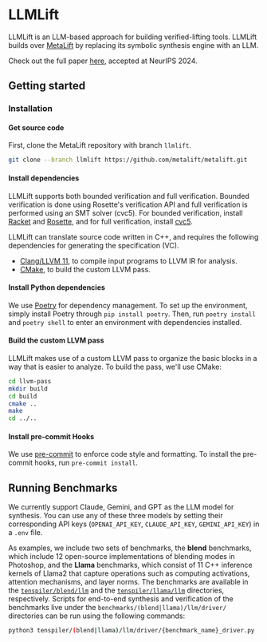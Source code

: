 # LLMLift
LLMLift is an LLM-based approach for building verified-lifting tools. LLMLift builds over [MetaLift](https://metalift.pages.dev/) by replacing its symbolic synthesis engine with an LLM.

Check out the full paper [here](https://openreview.net/forum?id=spwE9sLrfg), accepted at NeurIPS 2024.

## Getting started

### Installation

#### Get source code
First, clone the MetaLift repository with branch `llmlift`.
```bash
git clone --branch llmlift https://github.com/metalift/metalift.git
```

#### Install dependencies
LLMLift supports both bounded verification and full verification. Bounded verification is done using Rosette's verification API and full verification is performed using an SMT solver (cvc5).
For bounded verification, install [Racket](https://racket-lang.org) and [Rosette](https://github.com/emina/rosette), and for full verification, install [cvc5](https://cvc5.github.io/).

LLMLift can translate source code written in C++, and requires the following dependencies for generating the specification (VC).
  - [Clang/LLVM 11](https://llvm.org), to compile input programs to LLVM IR for analysis.
  - [CMake](https://cmake.org/), to build the custom LLVM pass.

#### Install Python dependencies
We use [Poetry](https://python-poetry.org/) for dependency management. To set up the environment, simply install Poetry through `pip install poetry`. Then, run `poetry install` and `poetry shell` to enter an environment with dependencies installed.

#### Build the custom LLVM pass
LLMLift makes use of a custom LLVM pass to organize the basic blocks in a way that is easier to analyze. To build the pass, we'll use CMake:

```bash
cd llvm-pass
mkdir build
cd build
cmake ..
make
cd ../..
```

#### Install pre-commit Hooks
We use [pre-commit](https://pre-commit.com/) to enforce code style and formatting. To install the pre-commit hooks, run `pre-commit install`.

## Running Benchmarks
We currently support Claude, Gemini, and GPT as the LLM model for synthesis. You can use any of these three models by setting their corresponding API keys (`OPENAI_API_KEY`, `CLAUDE_API_KEY`, `GEMINI_API_KEY`) in a `.env` file.

As examples, we include two sets of benchmarks, the **blend** benchmarks, which include 12 open-source implementations of blending modes in Photoshop, and the **Llama** benchmarks, which consist of 11 C++ inference kernels of Llama2 that capture operations such as computing activations, attention mechanisms, and layer norms. The benchmarks are available in the [`tenspiler/blend/llm`](./tenspiler/blend/llm) and the [`tenspiler/llama/llm`](./tenspiler/llama/llm) directories, respectively. Scripts for end-to-end synthesis and verification of the benchmarks live under the `benchmarks/(blend|llama)/llm/driver/` directories can be run using the following commands:

```bash
python3 tenspiler/(blend|llama)/llm/driver/{benchmark_name}_driver.py
```